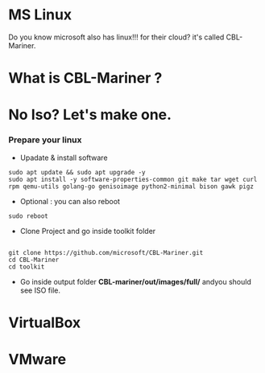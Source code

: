 # MS Linux
Do you know microsoft also has linux!!! for their cloud? it's called CBL-Mariner. 

# What is CBL-Mariner ? 

# No Iso? Let's make one. 

### Prepare your linux 

- Upadate & install software 

```shell
sudo apt update && sudo apt upgrade -y
sudo apt install -y software-properties-common git make tar wget curl rpm qemu-utils golang-go genisoimage python2-minimal bison gawk pigz
``` 

- Optional : you can also reboot

```
sudo reboot
```

- Clone Project and go inside toolkit folder 
```shell

git clone https://github.com/microsoft/CBL-Mariner.git
cd CBL-Mariner
cd toolkit

```
- Go inside output folder **CBL-mariner/out/images/full/** andyou should see ISO file.


# VirtualBox 

# VMware

